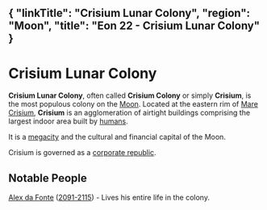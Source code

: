 {
    "linkTitle": "Crisium Lunar Colony",
    "region": "Moon",
    "title": "Eon 22 - Crisium Lunar Colony"
}
---

# Crisium Lunar Colony

**Crisium Lunar Colony**, often called **Crisium Colony** or simply **Crisium**, is the most populous colony on the [Moon](/locations/moon). Located at the eastern rim of [Mare Crisium](https://en.wikipedia.org/wiki/Mare_Crisium), **Crisium** is an agglomeration of airtight buildings comprising the largest indoor area built by [humans](https://en.wikipedia.org/wiki/Homo_sapiens).

It is a [megacity](https://en.wikipedia.org/wiki/Megacity) and the cultural and financial capital of the Moon.

Crisium is governed as a [corporate republic](https://en.wikipedia.org/wiki/Corporate_republic).

## Notable People
[Alex da Fonte](/people/alex_da_fonte) ([2091-2115](/events/timeline)) - Lives his entire life in the colony. 
